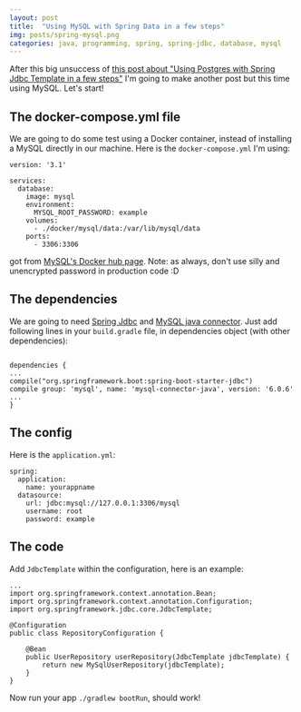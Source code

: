 ```yaml
---
layout: post
title:  "Using MySQL with Spring Data in a few steps"
img: posts/spring-mysql.png
categories: java, programming, spring, spring-jdbc, database, mysql
---
```

After this big unsuccess of [this post about "Using Postgres with Spring Jdbc Template in a few steps"](http://www.fabridinapoli.com/using-postgres-with-spring-jdbc-template-few-steps/) I'm going to make another post but this time using MySQL.
Let's start!

## The docker-compose.yml file
We are going to do some test using a Docker container, instead of installing a MySQL directly in our machine.
Here is the `docker-compose.yml` I'm using:
```
version: '3.1'

services:
  database:
    image: mysql
    environment:
      MYSQL_ROOT_PASSWORD: example
    volumes:
      - ./docker/mysql/data:/var/lib/mysql/data
    ports:
      - 3306:3306
```
got from [MySQL's Docker hub page](https://hub.docker.com/_/mysql/).
Note: as always, don't use silly and unencrypted password in production code :D

## The dependencies
We are going to need [Spring Jdbc](https://mvnrepository.com/artifact/org.springframework/spring-jdbc) and [MySQL java connector](https://mvnrepository.com/artifact/mysql/mysql-connector-java).
Just add following lines in your `build.gradle` file, in dependencies object (with other dependencies):
```

dependencies {
...
compile("org.springframework.boot:spring-boot-starter-jdbc")
compile group: 'mysql', name: 'mysql-connector-java', version: '6.0.6'
...
}
```

## The config
Here is the `application.yml`:

```
spring:
  application:
    name: yourappname
  datasource:
    url: jdbc:mysql://127.0.0.1:3306/mysql
    username: root
    password: example
```

## The code

Add `JdbcTemplate` within the configuration, here is an example:
```
...
import org.springframework.context.annotation.Bean;
import org.springframework.context.annotation.Configuration;
import org.springframework.jdbc.core.JdbcTemplate;

@Configuration
public class RepositoryConfiguration {

    @Bean
    public UserRepository userRepository(JdbcTemplate jdbcTemplate) {
        return new MySqlUserRepository(jdbcTemplate);
    }
}
```

Now run your app `./gradlew bootRun`, should work!
